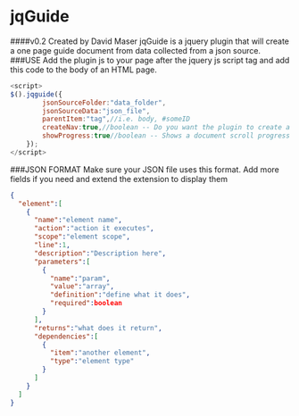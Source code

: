 # jqGuide
####v0.2
Created by David Maser
jqGuide is a jquery plugin that will  create a one page guide document from data collected from a json source.
###USE
Add the plugin js to your page after the jquery js script tag and add this code to the body of an HTML page.
```javascript
<script>
$().jqguide({
        jsonSourceFolder:"data_folder",
        jsonSourceData:"json_file",
        parentItem:"tag",//i.e. body, #someID
        createNav:true,//boolean -- Do you want the plugin to create a left nav of all the items
        showProgress:true//boolean -- Shows a document scroll progress bar. Useful if you have a lot of data
    });
</script>
```
###JSON FORMAT
Make sure your JSON file uses this format. Add more fields if you need and extend the extension to display them
```json
{
  "element":[
    {
      "name":"element name",
      "action":"action it executes",
      "scope":"element scope",
      "line":1,
      "description":"Description here",
      "parameters":[
        {
          "name":"param",
          "value":"array",
          "definition":"define what it does",
          "required":boolean
        }
      ],
      "returns":"what does it return",
      "dependencies":[
        {
          "item":"another element",
          "type":"element type"
        }
      ]
    }
  ]
}
```
